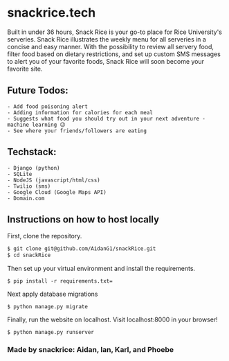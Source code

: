 # snackrice.tech
Built in under 36 hours, Snack Rice is your go-to place for Rice University's serveries. Snack Rice illustrates the weekly menu for all serveries in a concise and easy manner. With the possibility to review all servery food, filter food based on dietary restrictions, and set up custom SMS messages to alert you of your favorite foods, Snack Rice will soon become your favorite site.

## Future Todos:
	- Add food poisoning alert
	- Adding information for calories for each meal
	- Suggests what food you should try out in your next adventure - machine learning 😉
	- See where your friends/followers are eating
		
## Techstack:
	- Django (python)
	- SQLite
	- NodeJS (javascript/html/css)
	- Twilio (sms)
	- Google Cloud (Google Maps API)
	- Domain.com

## Instructions on how to host locally

First, clone the repository.
```bash
$ git clone git@github.com/AidanG1/snackRice.git
$ cd snackRice
```
Then set up your virtual environment and install the requirements.
```
$ pip install -r requirements.txt=
```
Next apply database migrations
```
$ python manage.py migrate
```
Finally, run the website on localhost. Visit localhost:8000 in your browser!
```
$ python manage.py runserver
```
	
### Made by snackrice: Aidan, Ian, Karl, and Phoebe
